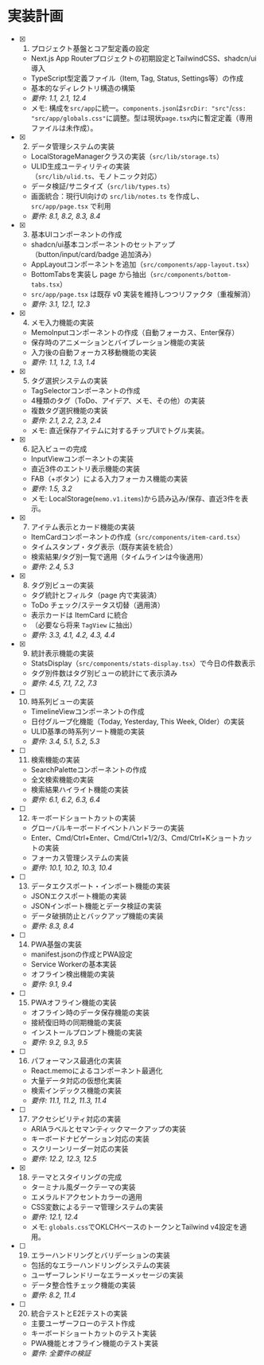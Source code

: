 # 実装計画

- [x] 1. プロジェクト基盤とコア型定義の設定
  - Next.js App Routerプロジェクトの初期設定とTailwindCSS、shadcn/ui導入
  - TypeScript型定義ファイル（Item, Tag, Status, Settings等）の作成
  - 基本的なディレクトリ構造の構築
  - _要件: 1.1, 2.1, 12.4_
  - メモ: 構成を`src/app`に統一。`components.json`は`srcDir: "src"`/`css: "src/app/globals.css"`に調整。型は現状`page.tsx`内に暫定定義（専用ファイルは未作成）。

- [x] 2. データ管理システムの実装
  - LocalStorageManagerクラスの実装（`src/lib/storage.ts`）
  - ULID生成ユーティリティの実装（`src/lib/ulid.ts`、モノトニック対応）
  - データ検証/サニタイズ（`src/lib/types.ts`）
  - 画面統合：現行UI向けの `src/lib/notes.ts` を作成し、`src/app/page.tsx` で利用
  - _要件: 8.1, 8.2, 8.3, 8.4_

- [x] 3. 基本UIコンポーネントの作成
  - shadcn/ui基本コンポーネントのセットアップ（button/input/card/badge 追加済み）
  - AppLayoutコンポーネントを追加（`src/components/app-layout.tsx`）
  - BottomTabsを実装し page から抽出（`src/components/bottom-tabs.tsx`）
  - `src/app/page.tsx` は既存 v0 実装を維持しつつリファクタ（重複解消）
  - _要件: 3.1, 12.1, 12.3_

- [x] 4. メモ入力機能の実装
  - MemoInputコンポーネントの作成（自動フォーカス、Enter保存）
  - 保存時のアニメーションとバイブレーション機能の実装
  - 入力後の自動フォーカス移動機能の実装
  - _要件: 1.1, 1.2, 1.3, 1.4_

- [x] 5. タグ選択システムの実装
  - TagSelectorコンポーネントの作成
  - 4種類のタグ（ToDo、アイデア、メモ、その他）の実装
  - 複数タグ選択機能の実装
  - _要件: 2.1, 2.2, 2.3, 2.4_
  - メモ: 直近保存アイテムに対するチップUIでトグル実装。

- [x] 6. 記入ビューの完成
  - InputViewコンポーネントの実装
  - 直近3件のエントリ表示機能の実装
  - FAB（+ボタン）による入力フォーカス機能の実装
  - _要件: 1.5, 3.2_
  - メモ: LocalStorage(`memo.v1.items`)から読み込み/保存、直近3件を表示。

- [x] 7. アイテム表示とカード機能の実装
  - ItemCardコンポーネントの作成（`src/components/item-card.tsx`）
  - タイムスタンプ・タグ表示（既存実装を統合）
  - 検索結果/タグ別一覧で適用（タイムラインは今後適用）
  - _要件: 2.4, 5.3_

- [x] 8. タグ別ビューの実装
  - タグ統計とフィルタ（page 内で実装済）
  - ToDo チェック/ステータス切替（適用済）
  - 表示カードは ItemCard に統合
  - （必要なら将来 `TagView` に抽出）
  - _要件: 3.3, 4.1, 4.2, 4.3, 4.4_

- [x] 9. 統計表示機能の実装
  - StatsDisplay（`src/components/stats-display.tsx`）で今日の件数表示
  - タグ別件数はタグ別ビューの統計にて表示済み
  - _要件: 4.5, 7.1, 7.2, 7.3_

- [ ] 10. 時系列ビューの実装
  - TimelineViewコンポーネントの作成
  - 日付グループ化機能（Today, Yesterday, This Week, Older）の実装
  - ULID基準の時系列ソート機能の実装
  - _要件: 3.4, 5.1, 5.2, 5.3_

- [ ] 11. 検索機能の実装
  - SearchPaletteコンポーネントの作成
  - 全文検索機能の実装
  - 検索結果ハイライト機能の実装
  - _要件: 6.1, 6.2, 6.3, 6.4_

- [ ] 12. キーボードショートカットの実装
  - グローバルキーボードイベントハンドラーの実装
  - Enter、Cmd/Ctrl+Enter、Cmd/Ctrl+1/2/3、Cmd/Ctrl+Kショートカットの実装
  - フォーカス管理システムの実装
  - _要件: 10.1, 10.2, 10.3, 10.4_

- [ ] 13. データエクスポート・インポート機能の実装
  - JSONエクスポート機能の実装
  - JSONインポート機能とデータ検証の実装
  - データ破損防止とバックアップ機能の実装
  - _要件: 8.3, 8.4_

- [ ] 14. PWA基盤の実装
  - manifest.jsonの作成とPWA設定
  - Service Workerの基本実装
  - オフライン検出機能の実装
  - _要件: 9.1, 9.4_

- [ ] 15. PWAオフライン機能の実装
  - オフライン時のデータ保存機能の実装
  - 接続復旧時の同期機能の実装
  - インストールプロンプト機能の実装
  - _要件: 9.2, 9.3, 9.5_

- [ ] 16. パフォーマンス最適化の実装
  - React.memoによるコンポーネント最適化
  - 大量データ対応の仮想化実装
  - 検索インデックス機能の実装
  - _要件: 11.1, 11.2, 11.3, 11.4_

- [ ] 17. アクセシビリティ対応の実装
  - ARIAラベルとセマンティックマークアップの実装
  - キーボードナビゲーション対応の実装
  - スクリーンリーダー対応の実装
  - _要件: 12.2, 12.3, 12.5_

- [x] 18. テーマとスタイリングの完成
  - ターミナル風ダークテーマの実装
  - エメラルドアクセントカラーの適用
  - CSS変数によるテーマ管理システムの実装
  - _要件: 12.1, 12.4_
  - メモ: `globals.css`でOKLCHベースのトークンとTailwind v4設定を適用。

- [ ] 19. エラーハンドリングとバリデーションの実装
  - 包括的なエラーハンドリングシステムの実装
  - ユーザーフレンドリーなエラーメッセージの実装
  - データ整合性チェック機能の実装
  - _要件: 8.2, 11.4_

- [ ] 20. 統合テストとE2Eテストの実装
  - 主要ユーザーフローのテスト作成
  - キーボードショートカットのテスト実装
  - PWA機能とオフライン機能のテスト実装
  - _要件: 全要件の検証_
